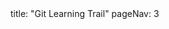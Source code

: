 <frontmatter>
title: "Git Learning Trail"
pageNav: 3
</frontmatter>

<include src="container-inPage-asFlat.md" boilerplate />

